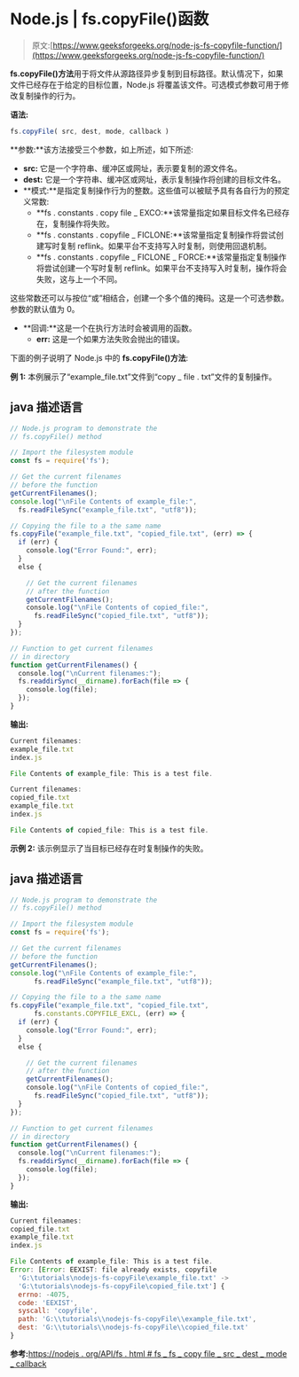 # Node.js | fs.copyFile()函数

> 原文:[https://www.geeksforgeeks.org/node-js-fs-copyfile-function/](https://www.geeksforgeeks.org/node-js-fs-copyfile-function/)

**fs.copyFile()方法**用于将文件从源路径异步复制到目标路径。默认情况下，如果文件已经存在于给定的目标位置，Node.js 将覆盖该文件。可选模式参数可用于修改复制操作的行为。

**语法:**

```js
fs.copyFile( src, dest, mode, callback )
```

**参数:**该方法接受三个参数，如上所述，如下所述:

*   **src:** 它是一个字符串、缓冲区或网址，表示要复制的源文件名。
*   **dest:** 它是一个字符串、缓冲区或网址，表示复制操作将创建的目标文件名。
*   **模式:**是指定复制操作行为的整数。这些值可以被赋予具有各自行为的预定义常数:
    *   **fs . constants . copy file _ EXCO:**该常量指定如果目标文件名已经存在，复制操作将失败。
    *   **fs . constants . copyfile _ FICLONE:**该常量指定复制操作将尝试创建写时复制 reflink。如果平台不支持写入时复制，则使用回退机制。
    *   **fs . constants . copyfile _ FICLONE _ FORCE:**该常量指定复制操作将尝试创建一个写时复制 reflink。如果平台不支持写入时复制，操作将会失败，这与上一个不同。

这些常数还可以与按位“或”相结合，创建一个多个值的掩码。这是一个可选参数。参数的默认值为 0。

*   **回调:**这是一个在执行方法时会被调用的函数。
    *   **err:** 这是一个如果方法失败会抛出的错误。

下面的例子说明了 Node.js 中的 **fs.copyFile()方法**:

**例 1:** 本例展示了“example_file.txt”文件到“copy _ file . txt”文件的复制操作。

## java 描述语言

```js
// Node.js program to demonstrate the
// fs.copyFile() method

// Import the filesystem module
const fs = require('fs');

// Get the current filenames
// before the function
getCurrentFilenames();
console.log("\nFile Contents of example_file:",
  fs.readFileSync("example_file.txt", "utf8"));

// Copying the file to a the same name
fs.copyFile("example_file.txt", "copied_file.txt", (err) => {
  if (err) {
    console.log("Error Found:", err);
  }
  else {

    // Get the current filenames
    // after the function
    getCurrentFilenames();
    console.log("\nFile Contents of copied_file:",
      fs.readFileSync("copied_file.txt", "utf8"));
  }
});

// Function to get current filenames
// in directory
function getCurrentFilenames() {
  console.log("\nCurrent filenames:");
  fs.readdirSync(__dirname).forEach(file => {
    console.log(file);
  });
}
```

**输出:**

```js
Current filenames:
example_file.txt
index.js

File Contents of example_file: This is a test file.

Current filenames:
copied_file.txt
example_file.txt
index.js

File Contents of copied_file: This is a test file.
```

**示例 2:** 该示例显示了当目标已经存在时复制操作的失败。

## java 描述语言

```js
// Node.js program to demonstrate the
// fs.copyFile() method

// Import the filesystem module
const fs = require('fs');

// Get the current filenames
// before the function
getCurrentFilenames();
console.log("\nFile Contents of example_file:",
      fs.readFileSync("example_file.txt", "utf8"));

// Copying the file to a the same name
fs.copyFile("example_file.txt", "copied_file.txt",
      fs.constants.COPYFILE_EXCL, (err) => {
  if (err) {
    console.log("Error Found:", err);
  }
  else {

    // Get the current filenames
    // after the function
    getCurrentFilenames();
    console.log("\nFile Contents of copied_file:",
      fs.readFileSync("copied_file.txt", "utf8"));
  }
});

// Function to get current filenames
// in directory
function getCurrentFilenames() {
  console.log("\nCurrent filenames:");
  fs.readdirSync(__dirname).forEach(file => {
    console.log(file);
  });
}
```

**输出:**

```js
Current filenames:
copied_file.txt
example_file.txt
index.js

File Contents of example_file: This is a test file.
Error: [Error: EEXIST: file already exists, copyfile 
  'G:\tutorials\nodejs-fs-copyFile\example_file.txt' -> 
  'G:\tutorials\nodejs-fs-copyFile\copied_file.txt'] {
  errno: -4075,
  code: 'EEXIST',
  syscall: 'copyfile',
  path: 'G:\\tutorials\\nodejs-fs-copyFile\\example_file.txt',
  dest: 'G:\\tutorials\\nodejs-fs-copyFile\\copied_file.txt'
}
```

**参考:**[https://nodejs . org/API/fs . html # fs _ fs _ copy file _ src _ dest _ mode _ callback](https://nodejs.org/api/fs.html#fs_fs_copyfile_src_dest_mode_callback)